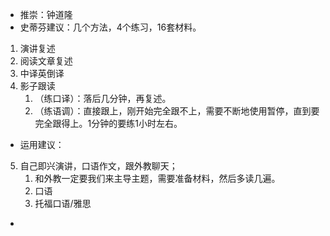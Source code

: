 - 推崇：钟道隆
- 史蒂芬建议：几个方法，4个练习，16套材料。
1. 演讲复述
2. 阅读文章复述
3. 中译英倒译
4. 影子跟读
	1. （练口译）：落后几分钟，再复述。 
	2. （练语调）：直接跟上，刚开始完全跟不上，需要不断地使用暂停，直到要完全跟得上。1分钟的要练1小时左右。
- 运用建议：
5. 自己即兴演讲，口语作文，跟外教聊天；
	1. 和外教一定要我们来主导主题，需要准备材料，然后多读几遍。
	2. 口语
	3. 托福口语/雅思
- 
